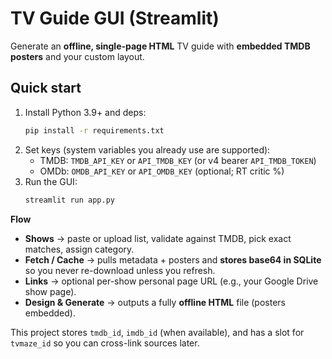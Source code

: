 # TV Guide GUI (Streamlit)

Generate an **offline, single-page HTML** TV guide with **embedded TMDB posters** and your custom layout.

## Quick start
1) Install Python 3.9+ and deps:
   ```bash
   pip install -r requirements.txt
   ```
2) Set keys (system variables you already use are supported):
   - TMDB: `TMDB_API_KEY` or `API_TMDB_KEY`  (or v4 bearer `API_TMDB_TOKEN`)
   - OMDb: `OMDB_API_KEY` or `API_OMDB_KEY`   (optional; RT critic %)
3) Run the GUI:
   ```bash
   streamlit run app.py
   ```

**Flow**
- **Shows** → paste or upload list, validate against TMDB, pick exact matches, assign category.
- **Fetch / Cache** → pulls metadata + posters and **stores base64 in SQLite** so you never re-download unless you refresh.
- **Links** → optional per-show personal page URL (e.g., your Google Drive show page).
- **Design & Generate** → outputs a fully **offline HTML** file (posters embedded).

This project stores `tmdb_id`, `imdb_id` (when available), and has a slot for `tvmaze_id` so you can cross-link sources later.
